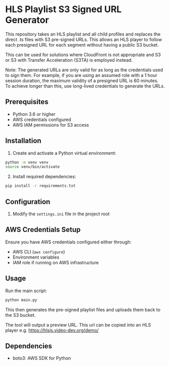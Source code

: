 # HLS Playlist S3 Signed URL Generator

This repository takes an HLS playlist and all child profiles and replaces the direct .ts files with S3 pre-signed URLs. This allows an HLS player to follow each presigned URL for each segment without having a public S3 bucket. 

This can be used for solutions where CloudFront is not appropriate and S3 or S3 with Transfer Acceleration (S3TA) is employed instead. 

Note: The generated URLs are only valid for as long as the credentials used to sign them. For example, if you are using an assumed role with a 1 hour session duration, the maximum validity of a presigned URL is 60 minutes. To achieve longer than this, use long-lived credentials to generate the URLs.

## Prerequisites

- Python 3.6 or higher
- AWS credentials configured
- AWS IAM permissions for S3 access

## Installation

1. Create and activate a Python virtual environment:
```bash
python -m venv venv
source venv/bin/activate
```

2. Install required dependencies:
```bash
pip install -r requirements.txt
```

## Configuration

1. Modify the `settings.ini` file in the project root

## AWS Credentials Setup

Ensure you have AWS credentials configured either through:
- AWS CLI (`aws configure`)
- Environment variables
- IAM role if running on AWS infrastructure

## Usage

Run the main script:
```bash
python main.py
```

This then generates the pre-signed playlist files and uploads them back to the S3 bucket. 

The tool will output a preview URL. This url can be copied into an HLS player e.g. https://hlsjs.video-dev.org/demo/ 

## Dependencies

- boto3: AWS SDK for Python